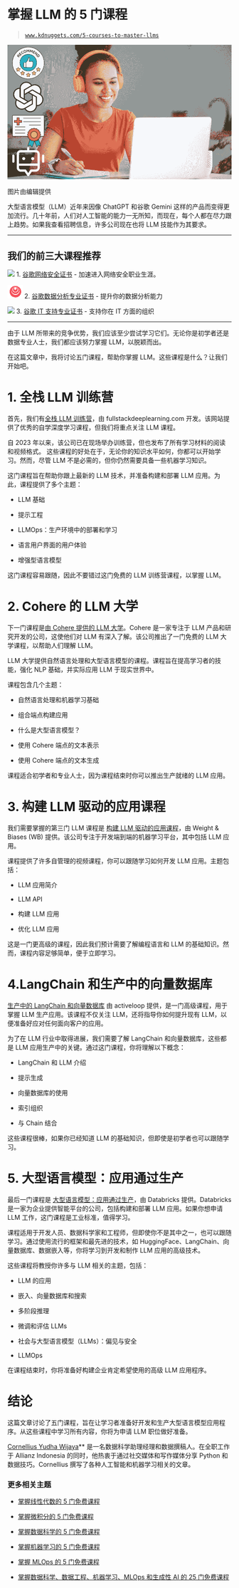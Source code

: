 # 掌握 LLM 的 5 门课程

> [`www.kdnuggets.com/5-courses-to-master-llms`](https://www.kdnuggets.com/5-courses-to-master-llms)

![掌握 LLM 的 5 门课程](img/3237bffdc71a9faebbf17533d2797888.png)

图片由编辑提供

大型语言模型（LLM）近年来因像 ChatGPT 和谷歌 Gemini 这样的产品而变得更加流行。几十年前，人们对人工智能的能力一无所知，而现在，每个人都在尽力跟上趋势。如果我查看招聘信息，许多公司现在也将 LLM 技能作为其要求。

* * *

## 我们的前三大课程推荐

![](img/0244c01ba9267c002ef39d4907e0b8fb.png) 1\. [谷歌网络安全证书](https://www.kdnuggets.com/google-cybersecurity) - 加速进入网络安全职业生涯。

![](img/e225c49c3c91745821c8c0368bf04711.png) 2\. [谷歌数据分析专业证书](https://www.kdnuggets.com/google-data-analytics) - 提升你的数据分析能力

![](img/0244c01ba9267c002ef39d4907e0b8fb.png) 3\. [谷歌 IT 支持专业证书](https://www.kdnuggets.com/google-itsupport) - 支持你在 IT 方面的组织

* * *

由于 LLM 所带来的竞争优势，我们应该至少尝试学习它们。无论你是初学者还是数据专业人士，我们都应该努力掌握 LLM，以脱颖而出。

在这篇文章中，我将讨论五门课程，帮助你掌握 LLM。这些课程是什么？让我们开始吧。

# 1\. 全栈 LLM 训练营

首先，我们有[全栈 LLM 训练营](https://fullstackdeeplearning.com/llm-bootcamp/)，由 fullstackdeeplearning.com 开发。该网站提供了优秀的自学深度学习课程，但我们将重点关注 LLM 课程。

自 2023 年以来，该公司已在现场举办训练营，但也发布了所有学习材料的阅读和视频格式。 这些课程的好处在于，无论你的知识水平如何，你都可以开始学习。然而，尽管 LLM 不是必需的，但你仍然需要具备一些机器学习知识。

这门课程旨在帮助你跟上最新的 LLM 技术，并准备构建和部署 LLM 应用。为此，课程提供了多个主题：

+   LLM 基础

+   提示工程

+   LLMOps：生产环境中的部署和学习

+   语言用户界面的用户体验

+   增强型语言模型

这门课程容易跟随，因此不要错过这门免费的 LLM 训练营课程，以掌握 LLM。

# 2\. Cohere 的 LLM 大学

下一门课程是[由 Cohere 提供的 LLM 大学](https://docs.cohere.com/docs/llmu)。Cohere 是一家专注于 LLM 产品和研究开发的公司，这使他们对 LLM 有深入了解。该公司推出了一门免费的 LLM 大学课程，以帮助人们理解 LLM。

LLM 大学提供自然语言处理和大型语言模型的课程。课程旨在提高学习者的技能，强化 NLP 基础，并实际应用 LLM 于现实世界中。

课程包含几个主题：

+   自然语言处理和机器学习基础

+   组合端点构建应用

+   什么是大型语言模型？

+   使用 Cohere 端点的文本表示

+   使用 Cohere 端点的文本生成

课程适合初学者和专业人士，因为课程结束时你可以推出生产就绪的 LLM 应用。

# 3\. 构建 LLM 驱动的应用课程

我们需要掌握的第三门 LLM 课程是 [构建 LLM 驱动的应用课程](https://www.wandb.courses/courses/building-llm-powered-apps)，由 Weight & Biases (WB) 提供。该公司专注于开发端到端的机器学习平台，其中包括 LLM 应用。

课程提供了许多自管理的视频课程，你可以跟随学习如何开发 LLM 应用。主题包括：

+   LLM 应用简介

+   LLM API

+   构建 LLM 应用

+   优化 LLM 应用

这是一门更高级的课程，因此我们预计需要了解编程语言和 LLM 的基础知识。然而，课程内容足够简单，便于立即学习。

# 4.LangChain 和生产中的向量数据库

[生产中的 LangChain 和向量数据库](https://learn.activeloop.ai/courses/langchain) 由 activeloop 提供，是一门高级课程，用于掌握 LLM 生产应用。该课程不仅关注 LLM，还将指导你如何提升现有 LLM，以便准备好应对任何面向客户的应用。

为了在 LLM 行业中取得进展，我们需要了解 LangChain 和向量数据库，这些都是 LLM 应用生产中的关键。通过这门课程，你将理解以下概念：

+   LangChain 和 LLM 介绍

+   提示生成

+   向量数据库的使用

+   索引组织

+   与 Chain 结合

这些课程很棒，如果你已经知道 LLM 的基础知识，但即使是初学者也可以跟随学习。

# 5\. 大型语言模型：应用通过生产

最后一门课程是 [大型语言模型：应用通过生产](https://www.edx.org/learn/computer-science/databricks-large-language-models-application-through-production)，由 Databricks 提供。Databricks 是一家为企业提供智能平台的公司，包括构建和部署 LLM 应用。如果你想申请 LLM 工作，这门课程是工业标准，值得学习。

课程适用于开发人员、数据科学家和工程师，但即使你不是其中之一，也可以跟随学习。通过使用流行的框架和最先进的技术，如 HuggingFace、LangChain、向量数据库、数据嵌入等，你将学习到开发和制作 LLM 应用的高级技术。

这些课程将教授你许多与 LLM 相关的主题，包括：

+   LLM 的应用

+   嵌入、向量数据库和搜索

+   多阶段推理

+   微调和评估 LLMs

+   社会与大型语言模型（LLMs）：偏见与安全

+   LLMOps

在课程结束时，你将准备好构建企业肯定希望使用的高级 LLM 应用程序。

# 结论

这篇文章讨论了五门课程，旨在让学习者准备好开发和生产大型语言模型应用程序。从这些课程中学习所有内容，你将为申请 LLM 职位做好准备。

**[](https://www.linkedin.com/in/cornellius-yudha-wijaya/)**[Cornellius Yudha Wijaya](https://www.linkedin.com/in/cornellius-yudha-wijaya/)** 是一名数据科学助理经理和数据撰稿人。在全职工作于 Allianz Indonesia 的同时，他热衷于通过社交媒体和写作媒体分享 Python 和数据技巧。Cornellius 撰写了各种人工智能和机器学习相关的文章。

### 更多相关主题

+   [掌握线性代数的 5 门免费课程](https://www.kdnuggets.com/2022/10/5-free-courses-master-linear-algebra.html)

+   [掌握微积分的 5 门免费课程](https://www.kdnuggets.com/2022/10/5-free-courses-master-calculus.html)

+   [掌握数据科学的 5 门免费课程](https://www.kdnuggets.com/5-free-courses-to-master-data-science)

+   [掌握机器学习的 5 门免费课程](https://www.kdnuggets.com/5-free-courses-to-master-machine-learning)

+   [掌握 MLOps 的 5 门免费课程](https://www.kdnuggets.com/5-free-courses-to-master-mlops)

+   [掌握数据科学、数据工程、机器学习、MLOps 和生成性 AI 的 25 门免费课程](https://www.kdnuggets.com/25-free-courses-to-master-data-science-data-engineering-machine-learning-mlops-and-generative-ai)
